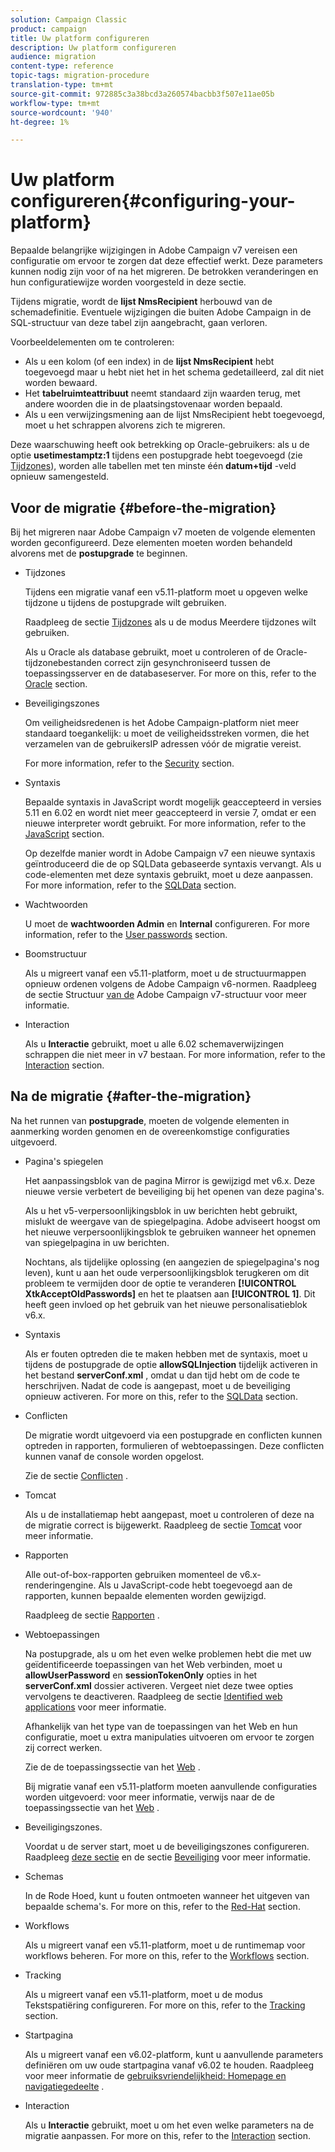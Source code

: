 ```yaml
---
solution: Campaign Classic
product: campaign
title: Uw platform configureren
description: Uw platform configureren
audience: migration
content-type: reference
topic-tags: migration-procedure
translation-type: tm+mt
source-git-commit: 972885c3a38bcd3a260574bacbb3f507e11ae05b
workflow-type: tm+mt
source-wordcount: '940'
ht-degree: 1%

---
```



# Uw platform configureren{#configuring-your-platform}

Bepaalde belangrijke wijzigingen in Adobe Campaign v7 vereisen een configuratie om ervoor te zorgen dat deze effectief werkt. Deze parameters kunnen nodig zijn voor of na het migreren. De betrokken veranderingen en hun configuratiewijze worden voorgesteld in deze sectie.

Tijdens migratie, wordt de **lijst NmsRecipient** herbouwd van de schemadefinitie. Eventuele wijzigingen die buiten Adobe Campaign in de SQL-structuur van deze tabel zijn aangebracht, gaan verloren.

Voorbeeldelementen om te controleren:

* Als u een kolom (of een index) in de **lijst NmsRecipient** hebt toegevoegd maar u hebt niet het in het schema gedetailleerd, zal dit niet worden bewaard.
* Het **tabelruimteattribuut** neemt standaard zijn waarden terug, met andere woorden die in de plaatsingstovenaar worden bepaald.
* Als u een verwijzingsmening aan de lijst NmsRecipient hebt toegevoegd, moet u het schrappen alvorens zich te migreren.

Deze waarschuwing heeft ook betrekking op Oracle-gebruikers: als u de optie **usetimestamptz:1** tijdens een postupgrade hebt toegevoegd (zie [Tijdzones](../../migration/using/general-configurations.md#time-zones)), worden alle tabellen met ten minste één **datum+tijd** -veld opnieuw samengesteld.

## Voor de migratie {#before-the-migration}

Bij het migreren naar Adobe Campaign v7 moeten de volgende elementen worden geconfigureerd. Deze elementen moeten worden behandeld alvorens met de **postupgrade** te beginnen.

* Tijdzones

   Tijdens een migratie vanaf een v5.11-platform moet u opgeven welke tijdzone u tijdens de postupgrade wilt gebruiken.

   Raadpleeg de sectie [Tijdzones](../../migration/using/general-configurations.md#time-zones) als u de modus Meerdere tijdzones wilt gebruiken.

   Als u Oracle als database gebruikt, moet u controleren of de Oracle-tijdzonebestanden correct zijn gesynchroniseerd tussen de toepassingsserver en de databaseserver. For more on this, refer to the [Oracle](../../migration/using/general-configurations.md#oracle) section.

* Beveiligingszones

   Om veiligheidsredenen is het Adobe Campaign-platform niet meer standaard toegankelijk: u moet de veiligheidsstreken vormen, die het verzamelen van de gebruikersIP adressen vóór de migratie vereist.

   For more information, refer to the [Security](../../migration/using/general-configurations.md#security) section.

* Syntaxis

   Bepaalde syntaxis in JavaScript wordt mogelijk geaccepteerd in versies 5.11 en 6.02 en wordt niet meer geaccepteerd in versie 7, omdat er een nieuwe interpreter wordt gebruikt. For more information, refer to the [JavaScript](../../migration/using/general-configurations.md#javascript) section.

   Op dezelfde manier wordt in Adobe Campaign v7 een nieuwe syntaxis geïntroduceerd die de op SQLData gebaseerde syntaxis vervangt. Als u code-elementen met deze syntaxis gebruikt, moet u deze aanpassen. For more information, refer to the [SQLData](../../migration/using/general-configurations.md#sqldata) section.

* Wachtwoorden

   U moet de **wachtwoorden Admin** en **Internal** configureren. For more information, refer to the [User passwords](../../migration/using/before-starting-migration.md#user-passwords) section.

* Boomstructuur

   Als u migreert vanaf een v5.11-platform, moet u de structuurmappen opnieuw ordenen volgens de Adobe Campaign v6-normen. Raadpleeg de sectie Structuur [van de](../../migration/using/specific-configurations-in-v5-11.md#campaign-vseven-tree-structure) Adobe Campaign v7-structuur voor meer informatie.

* Interaction

   Als u **Interactie** gebruikt, moet u alle 6.02 schemaverwijzingen schrappen die niet meer in v7 bestaan. For more information, refer to the [Interaction](../../migration/using/general-configurations.md#interaction) section.

## Na de migratie {#after-the-migration}

Na het runnen van **postupgrade**, moeten de volgende elementen in aanmerking worden genomen en de overeenkomstige configuraties uitgevoerd.

* Pagina&#39;s spiegelen

   Het aanpassingsblok van de pagina Mirror is gewijzigd met v6.x. Deze nieuwe versie verbetert de beveiliging bij het openen van deze pagina&#39;s.

   Als u het v5-verpersoonlijkingsblok in uw berichten hebt gebruikt, mislukt de weergave van de spiegelpagina. Adobe adviseert hoogst om het nieuwe verpersoonlijkingsblok te gebruiken wanneer het opnemen van spiegelpagina in uw berichten.

   Nochtans, als tijdelijke oplossing (en aangezien de spiegelpagina&#39;s nog leven), kunt u aan het oude verpersoonlijkingsblok terugkeren om dit probleem te vermijden door de optie te veranderen **[!UICONTROL XtkAcceptOldPasswords]** en het te plaatsen aan **[!UICONTROL 1]**. Dit heeft geen invloed op het gebruik van het nieuwe personalisatieblok v6.x.

* Syntaxis

   Als er fouten optreden die te maken hebben met de syntaxis, moet u tijdens de postupgrade de optie **allowSQLInjection** tijdelijk activeren in het bestand **serverConf.xml** , omdat u dan tijd hebt om de code te herschrijven. Nadat de code is aangepast, moet u de beveiliging opnieuw activeren. For more on this, refer to the [SQLData](../../migration/using/general-configurations.md#sqldata) section.

* Conflicten

   De migratie wordt uitgevoerd via een postupgrade en conflicten kunnen optreden in rapporten, formulieren of webtoepassingen. Deze conflicten kunnen vanaf de console worden opgelost.

   Zie de sectie [Conflicten](../../migration/using/general-configurations.md#conflicts) .

* Tomcat

   Als u de installatiemap hebt aangepast, moet u controleren of deze na de migratie correct is bijgewerkt. Raadpleeg de sectie [Tomcat](../../migration/using/general-configurations.md#tomcat) voor meer informatie.

* Rapporten

   Alle out-of-box-rapporten gebruiken momenteel de v6.x-renderingengine. Als u JavaScript-code hebt toegevoegd aan de rapporten, kunnen bepaalde elementen worden gewijzigd.

   Raadpleeg de sectie [Rapporten](../../migration/using/general-configurations.md#reports) .

* Webtoepassingen

   Na postupgrade, als u om het even welke problemen hebt die met uw geïdentificeerde toepassingen van het Web verbinden, moet u **allowUserPassword** en **sessionTokenOnly** opties in het **serverConf.xml** dossier activeren. Vergeet niet deze twee opties vervolgens te deactiveren. Raadpleeg de sectie [Identified web applications](../../migration/using/general-configurations.md#identified-web-applications) voor meer informatie.

   Afhankelijk van het type van de toepassingen van het Web en hun configuratie, moet u extra manipulaties uitvoeren om ervoor te zorgen zij correct werken.

   Zie de de toepassingssectie van het [Web](../../migration/using/general-configurations.md#web-applications) .

   Bij migratie vanaf een v5.11-platform moeten aanvullende configuraties worden uitgevoerd: voor meer informatie, verwijs naar de de toepassingssectie van het [Web](../../migration/using/specific-configurations-in-v5-11.md#web-applications) .

* Beveiligingszones.

   Voordat u de server start, moet u de beveiligingszones configureren. Raadpleeg [deze sectie](../../installation/using/configuring-campaign-server.md#defining-security-zones) en de sectie [Beveiliging](../../migration/using/general-configurations.md#security) voor meer informatie.

* Schemas

   In de Rode Hoed, kunt u fouten ontmoeten wanneer het uitgeven van bepaalde schema&#39;s. For more on this, refer to the [Red-Hat](../../migration/using/general-configurations.md#red-hat) section.

* Workflows

   Als u migreert vanaf een v5.11-platform, moet u de runtimemap voor workflows beheren. For more on this, refer to the [Workflows](../../migration/using/specific-configurations-in-v5-11.md#workflows) section.

* Tracking

   Als u migreert vanaf een v5.11-platform, moet u de modus Tekstspatiëring configureren. For more on this, refer to the [Tracking](../../migration/using/specific-configurations-in-v5-11.md#tracking) section.

* Startpagina

   Als u migreert vanaf een v6.02-platform, kunt u aanvullende parameters definiëren om uw oude startpagina vanaf v6.02 te houden. Raadpleeg voor meer informatie de [gebruiksvriendelijkheid: Homepage en navigatiegedeelte](../../migration/using/specific-configurations-in-v6-02.md#user-friendliness--home-page-and-navigation) .

* Interaction

   Als u **Interactie** gebruikt, moet u om het even welke parameters na de migratie aanpassen. For more on this, refer to the [Interaction](../../migration/using/general-configurations.md#interaction) section.

